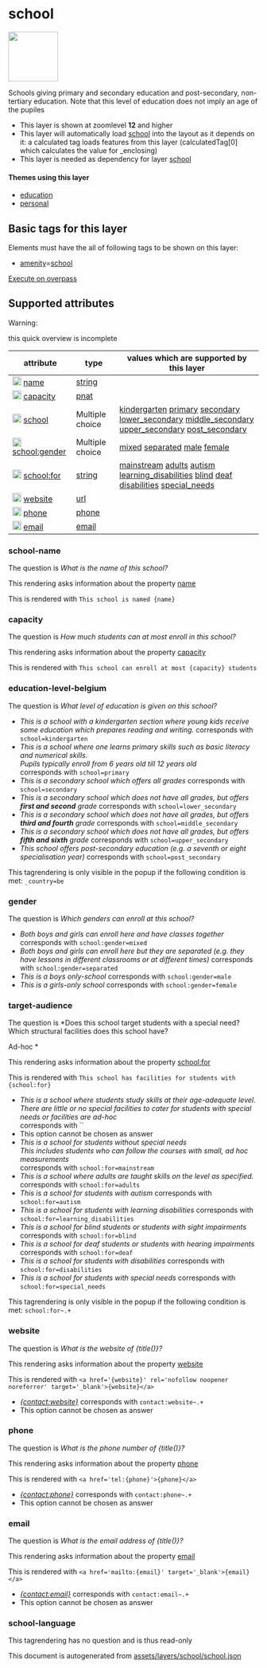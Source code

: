 

 school 
========



<img src='https://mapcomplete.osm.be/circle:white;./assets/layers/school/school.svg' height="100px"> 

Schools giving primary and secondary education and post-secondary, non-tertiary education. Note that this level of education does not imply an age of the pupiles






  - This layer is shown at zoomlevel **12** and higher
  - This layer will automatically load  [school](./school.md)  into the layout as it depends on it:  a calculated tag loads features from this layer (calculatedTag[0] which calculates the value for _enclosing)
  - This layer is needed as dependency for layer [school](#school)




#### Themes using this layer 





  - [education](https://mapcomplete.osm.be/education)
  - [personal](https://mapcomplete.osm.be/personal)




 Basic tags for this layer 
---------------------------



Elements must have the all of following tags to be shown on this layer:



  - <a href='https://wiki.openstreetmap.org/wiki/Key:amenity' target='_blank'>amenity</a>=<a href='https://wiki.openstreetmap.org/wiki/Tag:amenity%3Dschool' target='_blank'>school</a>


[Execute on overpass](http://overpass-turbo.eu/?Q=%5Bout%3Ajson%5D%5Btimeout%3A90%5D%3B(%20%20%20%20nwr%5B%22amenity%22%3D%22school%22%5D(%7B%7Bbbox%7D%7D)%3B%0A)%3Bout%20body%3B%3E%3Bout%20skel%20qt%3B)



 Supported attributes 
----------------------



Warning: 

this quick overview is incomplete



attribute | type | values which are supported by this layer
----------- | ------ | ------------------------------------------
[<img src='https://mapcomplete.osm.be/assets/svg/statistics.svg' height='18px'>](https://taginfo.openstreetmap.org/keys/name#values) [name](https://wiki.openstreetmap.org/wiki/Key:name) | [string](../SpecialInputElements.md#string) | 
[<img src='https://mapcomplete.osm.be/assets/svg/statistics.svg' height='18px'>](https://taginfo.openstreetmap.org/keys/capacity#values) [capacity](https://wiki.openstreetmap.org/wiki/Key:capacity) | [pnat](../SpecialInputElements.md#pnat) | 
[<img src='https://mapcomplete.osm.be/assets/svg/statistics.svg' height='18px'>](https://taginfo.openstreetmap.org/keys/school#values) [school](https://wiki.openstreetmap.org/wiki/Key:school) | Multiple choice | [kindergarten](https://wiki.openstreetmap.org/wiki/Tag:school%3Dkindergarten) [primary](https://wiki.openstreetmap.org/wiki/Tag:school%3Dprimary) [secondary](https://wiki.openstreetmap.org/wiki/Tag:school%3Dsecondary) [lower_secondary](https://wiki.openstreetmap.org/wiki/Tag:school%3Dlower_secondary) [middle_secondary](https://wiki.openstreetmap.org/wiki/Tag:school%3Dmiddle_secondary) [upper_secondary](https://wiki.openstreetmap.org/wiki/Tag:school%3Dupper_secondary) [post_secondary](https://wiki.openstreetmap.org/wiki/Tag:school%3Dpost_secondary)
[<img src='https://mapcomplete.osm.be/assets/svg/statistics.svg' height='18px'>](https://taginfo.openstreetmap.org/keys/school:gender#values) [school:gender](https://wiki.openstreetmap.org/wiki/Key:school:gender) | Multiple choice | [mixed](https://wiki.openstreetmap.org/wiki/Tag:school:gender%3Dmixed) [separated](https://wiki.openstreetmap.org/wiki/Tag:school:gender%3Dseparated) [male](https://wiki.openstreetmap.org/wiki/Tag:school:gender%3Dmale) [female](https://wiki.openstreetmap.org/wiki/Tag:school:gender%3Dfemale)
[<img src='https://mapcomplete.osm.be/assets/svg/statistics.svg' height='18px'>](https://taginfo.openstreetmap.org/keys/school:for#values) [school:for](https://wiki.openstreetmap.org/wiki/Key:school:for) | [string](../SpecialInputElements.md#string) | [mainstream](https://wiki.openstreetmap.org/wiki/Tag:school:for%3Dmainstream) [adults](https://wiki.openstreetmap.org/wiki/Tag:school:for%3Dadults) [autism](https://wiki.openstreetmap.org/wiki/Tag:school:for%3Dautism) [learning_disabilities](https://wiki.openstreetmap.org/wiki/Tag:school:for%3Dlearning_disabilities) [blind](https://wiki.openstreetmap.org/wiki/Tag:school:for%3Dblind) [deaf](https://wiki.openstreetmap.org/wiki/Tag:school:for%3Ddeaf) [disabilities](https://wiki.openstreetmap.org/wiki/Tag:school:for%3Ddisabilities) [special_needs](https://wiki.openstreetmap.org/wiki/Tag:school:for%3Dspecial_needs)
[<img src='https://mapcomplete.osm.be/assets/svg/statistics.svg' height='18px'>](https://taginfo.openstreetmap.org/keys/website#values) [website](https://wiki.openstreetmap.org/wiki/Key:website) | [url](../SpecialInputElements.md#url) | 
[<img src='https://mapcomplete.osm.be/assets/svg/statistics.svg' height='18px'>](https://taginfo.openstreetmap.org/keys/phone#values) [phone](https://wiki.openstreetmap.org/wiki/Key:phone) | [phone](../SpecialInputElements.md#phone) | 
[<img src='https://mapcomplete.osm.be/assets/svg/statistics.svg' height='18px'>](https://taginfo.openstreetmap.org/keys/email#values) [email](https://wiki.openstreetmap.org/wiki/Key:email) | [email](../SpecialInputElements.md#email) | 




### school-name 



The question is  *What is the name of this school?*

This rendering asks information about the property  [name](https://wiki.openstreetmap.org/wiki/Key:name) 

This is rendered with  `This school is named {name}`





### capacity 



The question is  *How much students can at most enroll in this school?*

This rendering asks information about the property  [capacity](https://wiki.openstreetmap.org/wiki/Key:capacity) 

This is rendered with  `This school can enroll at most {capacity} students`





### education-level-belgium 



The question is  *What level of education is given on this school?*





  - *This is a school with a kindergarten section where young kids receive some education which prepares reading and writing.*  corresponds with  `school=kindergarten`
  - *This is a school where one learns primary skills such as basic literacy and numerical skills. <div class='subtle'>Pupils typically enroll from 6 years old till 12 years old</div>*  corresponds with  `school=primary`
  - *This is a secondary school which offers all grades*  corresponds with  `school=secondary`
  - *This is a secondary school which does <i>not</i> have all grades, but offers <b>first and second</b> grade*  corresponds with  `school=lower_secondary`
  - *This is a secondary school which does <i>not</i> have all grades, but offers <b>third and fourth</b> grade*  corresponds with  `school=middle_secondary`
  - *This is a secondary school which does <i>not</i> have all grades, but offers <b>fifth and sixth</b> grade*  corresponds with  `school=upper_secondary`
  - *This school offers post-secondary education (e.g. a seventh or eight specialisation year)*  corresponds with  `school=post_secondary`


This tagrendering is only visible in the popup if the following condition is met: `_country=be`



### gender 



The question is  *Which genders can enroll at this school?*





  - *Both boys and girls can enroll here and have classes together*  corresponds with  `school:gender=mixed`
  - *Both boys and girls can enroll here but they are separated (e.g. they have lessons in different classrooms or at different times)*  corresponds with  `school:gender=separated`
  - *This is a boys only-school*  corresponds with  `school:gender=male`
  - *This is a girls-only school*  corresponds with  `school:gender=female`




### target-audience 



The question is  *Does this school target students with a special need? Which structural facilities does this school have?<div class='subtle'>Ad-hoc *

This rendering asks information about the property  [school:for](https://wiki.openstreetmap.org/wiki/Key:school:for) 

This is rendered with  `This school has facilities for students with {school:for}`





  - *This is a school where students study skills at their age-adequate level. <div>There are little or no special facilities to cater for students with special needs or facilities are ad-hoc</div>*  corresponds with  ``
  - This option cannot be chosen as answer
  - *This is a school for students without special needs<div class='subtle'>This includes students who can follow the courses with small, ad hoc measurements</div>*  corresponds with  `school:for=mainstream`
  - *This is a school where adults are taught skills on the level as specified.*  corresponds with  `school:for=adults`
  - *This is a school for students with autism*  corresponds with  `school:for=autism`
  - *This is a school for students with learning disabilities*  corresponds with  `school:for=learning_disabilities`
  - *This is a school for blind students or students with sight impairments*  corresponds with  `school:for=blind`
  - *This is a school for deaf students or students with hearing impairments*  corresponds with  `school:for=deaf`
  - *This is a school for students with disabilities*  corresponds with  `school:for=disabilities`
  - *This is a school for students with special needs*  corresponds with  `school:for=special_needs`


This tagrendering is only visible in the popup if the following condition is met: `school:for~.+`



### website 



The question is  *What is the website of {title()}?*

This rendering asks information about the property  [website](https://wiki.openstreetmap.org/wiki/Key:website) 

This is rendered with  `<a href='{website}' rel='nofollow noopener noreferrer' target='_blank'>{website}</a>`





  - *<a href='{contact:website}' rel='nofollow noopener noreferrer' target='_blank'>{contact:website}</a>*  corresponds with  `contact:website~.+`
  - This option cannot be chosen as answer




### phone 



The question is  *What is the phone number of {title()}?*

This rendering asks information about the property  [phone](https://wiki.openstreetmap.org/wiki/Key:phone) 

This is rendered with  `<a href='tel:{phone}'>{phone}</a>`





  - *<a href='tel:{contact:phone}'>{contact:phone}</a>*  corresponds with  `contact:phone~.+`
  - This option cannot be chosen as answer




### email 



The question is  *What is the email address of {title()}?*

This rendering asks information about the property  [email](https://wiki.openstreetmap.org/wiki/Key:email) 

This is rendered with  `<a href='mailto:{email}' target='_blank'>{email}</a>`





  - *<a href='mailto:{contact:email}' target='_blank'>{contact:email}</a>*  corresponds with  `contact:email~.+`
  - This option cannot be chosen as answer




### school-language 



This tagrendering has no question and is thus read-only

 

This document is autogenerated from [assets/layers/school/school.json](https://github.com/pietervdvn/MapComplete/blob/develop/assets/layers/school/school.json)